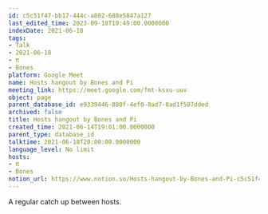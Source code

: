 ```yaml
---
id: c5c51f47-bb17-444c-a802-688e5847a127
last_edited_time: 2023-09-18T10:49:00.0000000
indexDate: 2021-06-18
tags:
- Talk
- 2021-06-18
- π
- Bones
platform: Google Meet
name: Hosts hangout by Bones and Pi
meeting_link: https://meet.google.com/fmt-ksxu-uuv
object: page
parent_database_id: e9339446-880f-4ef0-8ad7-8ad1f507dded
archived: false
title: Hosts hangout by Bones and Pi
created_time: 2021-06-14T19:01:00.0000000
parent_type: database_id
talktime: 2021-06-18T20:00:00.0000000
language_level: No limit
hosts:
- π
- Bones
notion_url: https://www.notion.so/Hosts-hangout-by-Bones-and-Pi-c5c51f47bb17444ca802688e5847a127
---
```


A regular catch up between hosts.


